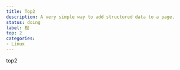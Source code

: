 ```yaml
---
title: Top2
description: A very simple way to add structured data to a page.
status: doing
label: 橙
top: 2
categories: 
- Linux
---
```


top2